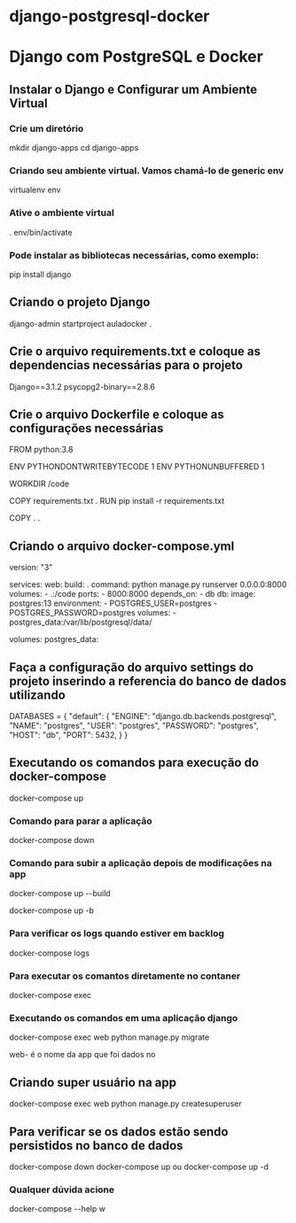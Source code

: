 # django-postgresql-docker

# Django com PostgreSQL e Docker 

## Instalar o Django e Configurar um Ambiente Virtual 

### Crie um diretório
mkdir django-apps
cd django-apps

### Criando seu ambiente virtual. Vamos chamá-lo de generic env
virtualenv env

### Ative o ambiente virtual 
. env/bin/activate

### Pode instalar as bibliotecas necessárias, como exemplo:
pip install django

## Criando o projeto Django
django-admin startproject auladocker .

## Crie o arquivo requirements.txt e coloque as dependencias necessárias para o projeto
Django==3.1.2
psycopg2-binary==2.8.6

## Crie o arquivo Dockerfile e coloque as configurações necessárias 

FROM python:3.8

ENV PYTHONDONTWRITEBYTECODE 1
ENV PYTHONUNBUFFERED 1

WORKDIR /code

COPY requirements.txt .
RUN pip install -r requirements.txt

COPY . .

## Criando o arquivo docker-compose.yml 

version: "3"

services:
  web:
    build: .
    command: python manage.py runserver 0.0.0.0:8000
    volumes:
      - .:/code
    ports:
      - 8000:8000
    depends_on:
      - db
  db:
    image: postgres:13
    environment:
      - POSTGRES_USER=postgres
      - POSTGRES_PASSWORD=postgres
    volumes:
      - postgres_data:/var/lib/postgresql/data/

volumes:
  postgres_data:

## Faça a configuração do arquivo settings do projeto inserindo a referencia do banco de dados utilizando

DATABASES = {
    "default": {
        "ENGINE": "django.db.backends.postgresql",
        "NAME": "postgres",
        "USER": "postgres",
        "PASSWORD": "postgres",
        "HOST": "db",
        "PORT": 5432,
    }
}

## Executando os comandos para execução do docker-compose

docker-compose up 

### Comando para parar a aplicação 

docker-compose down 

### Comando para subir a aplicação depois de modificações na app
docker-compose up --build

docker-compose up -b

### Para verificar os logs quando estiver em backlog 

docker-compose logs

### Para executar os comantos diretamente no contaner 

docker-compose exec 

### Executando os comandos em uma aplicação django 
docker-compose exec web python manage.py migrate 

web- é o nome da app que foi dados no 

## Criando super usuário na app
docker-compose exec web python manage.py createsuperuser 

## Para verificar se os dados estão sendo persistidos no banco de dados  
docker-compose down 
docker-compose up 
ou
docker-compose up -d 

### Qualquer dúvida acione 
docker-compose --help
w
